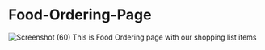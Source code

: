 # Food-Ordering-Page
![Screenshot (60)](https://user-images.githubusercontent.com/53433983/228405976-5e1d804a-8755-4914-abab-6d0116c03328.png)
This is Food Ordering page with our shopping list items
